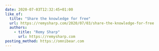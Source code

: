 ```yaml
---
date: 2020-07-03T12:32:45+01:00
like_of:
  title: "Share the knowledge for free"
  url: https://remysharp.com/2020/07/03/share-the-knowledge-for-free
  authors:
    - title: "Remy Sharp"
      url: https://remysharp.com
posting_method: https://omnibear.com
---
```

